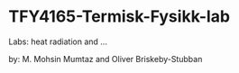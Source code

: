 # TFY4165-Termisk-Fysikk-lab

Labs: heat radiation and ...

by: M. Mohsin Mumtaz and Oliver Briskeby-Stubban
